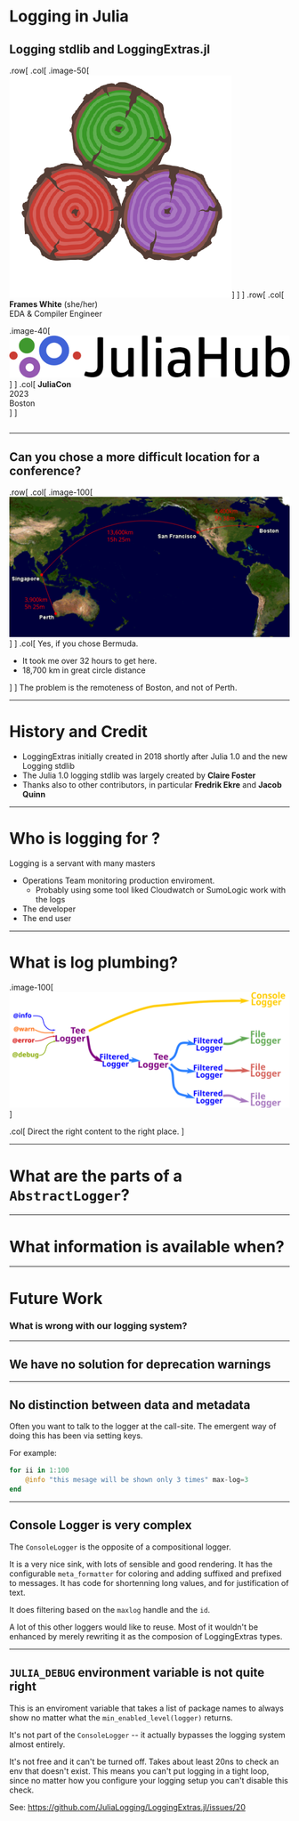 #  Logging in Julia
## Logging stdlib and LoggingExtras.jl 
.row[
.col[
.image-50[![JuliaLogging](assets/logo.png)]
]
]
.row[
.col[
    **Frames White** (she/her) <br>
    EDA & Compiler Engineer <br>

.image-40[![JuliaHub](assets/juliahub.png)]
]
.col[
**JuliaCon** <br>
2023<br>
Boston<br>
] 
]

```@setup demo

```

---
## Can you chose a more difficult location for a conference?
.row[
.col[
.image-100[![Flight map](assets/map.svg)]
]
.col[
Yes, if you chose Bermuda.
- It took me over 32 hours to get here.
- 18,700 km in great circle distance

]
]
The problem is the remoteness of Boston, and not of Perth.

---

# History and Credit

 - LoggingExtras initially created in 2018 shortly after Julia 1.0 and the new Logging stdlib
 - The Julia 1.0 logging stdlib was largely created by **Claire Foster**
 - Thanks also to other contributors, in particular **Fredrik Ekre** and **Jacob Quinn**

---

# Who is logging for ?
Logging is a servant with many masters

 - Operations Team monitoring production enviroment.
    - Probably using some tool liked Cloudwatch or SumoLogic work with the logs
 - The developer
 - The end user

---

# What is log plumbing?
.image-100[![log plumbing](assets/plumbing.svg)]

.col[
Direct the right content to the right place.
]

---

# What are the parts of a `AbstractLogger`?

---

# What information is available when?
---

# Future Work
### What is wrong with our logging system?

---

## We have no solution for deprecation warnings

---



## No distinction between data and metadata

Often you want to talk to the logger at the call-site.
The emergent way of doing this has been via setting keys.

For example:

```julia
for ii in 1:100
    @info "this mesage will be shown only 3 times" max-log=3
end
```


---

## Console Logger is very complex

The `ConsoleLogger` is the opposite of a compositional logger.

It is a very nice sink, with lots of sensible and good rendering.
It has the configurable `meta_formatter` for coloring and adding suffixed and prefixed to messages.
It has code for shortenning long values, and for justification of text.

It does filtering based on the `maxlog` handle and the `id`.

A lot of this other loggers would like to reuse.
Most of it wouldn't be enhanced by merely rewriting it as the composion of LoggingExtras types.

---
## `JULIA_DEBUG` environment variable is not quite right

This is an enviroment variable that takes a list of package names to always show no matter what the `min_enabled_level(logger)` returns.

It's not part of the `ConsoleLogger` -- it actually bypasses the logging system almost entirely.

It's not free and it can't be turned off.
Takes about least 20ns to check an env that doesn't exist.
This means you can't put logging in a tight loop, since no matter how you configure your logging setup you can't disable this check.

See: https://github.com/JuliaLogging/LoggingExtras.jl/issues/20

